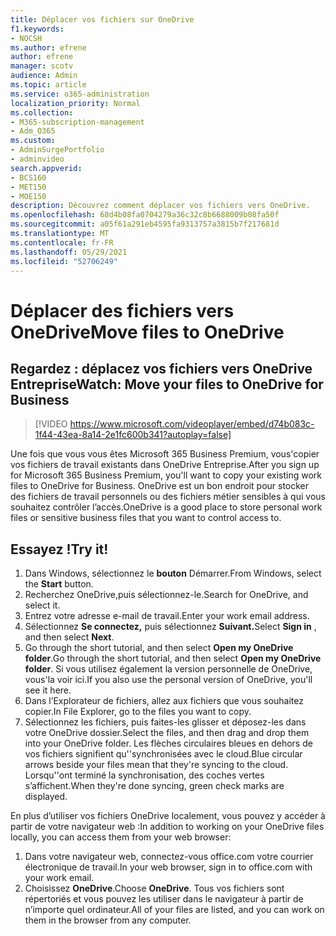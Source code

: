 ```yaml
---
title: Déplacer vos fichiers sur OneDrive
f1.keywords:
- NOCSH
ms.author: efrene
author: efrene
manager: scotv
audience: Admin
ms.topic: article
ms.service: o365-administration
localization_priority: Normal
ms.collection:
- M365-subscription-management
- Adm_O365
ms.custom:
- AdminSurgePortfolio
- adminvideo
search.appverid:
- BCS160
- MET150
- MOE150
description: Découvrez comment déplacer vos fichiers vers OneDrive.
ms.openlocfilehash: 68d4b08fa0704279a36c32c8b6688009b08fa50f
ms.sourcegitcommit: a05f61a291eb4595fa9313757a3815b7f217681d
ms.translationtype: MT
ms.contentlocale: fr-FR
ms.lasthandoff: 05/29/2021
ms.locfileid: "52706249"
---
```

# <a name="move-files-to-onedrive"></a><span data-ttu-id="6162f-103">Déplacer des fichiers vers OneDrive</span><span class="sxs-lookup"><span data-stu-id="6162f-103">Move files to OneDrive</span></span>

## <a name="watch-move-your-files-to-onedrive-for-business"></a><span data-ttu-id="6162f-104">Regardez : déplacez vos fichiers vers OneDrive Entreprise</span><span class="sxs-lookup"><span data-stu-id="6162f-104">Watch: Move your files to OneDrive for Business</span></span>

> [!VIDEO https://www.microsoft.com/videoplayer/embed/d74b083c-1f44-43ea-8a14-2e1fc600b341?autoplay=false]

<span data-ttu-id="6162f-105">Une fois que vous vous êtes Microsoft 365 Business Premium, vous&#39;copier vos fichiers de travail existants dans OneDrive Entreprise.</span><span class="sxs-lookup"><span data-stu-id="6162f-105">After you sign up for Microsoft 365 Business Premium, you&#39;ll want to copy your existing work files to OneDrive for Business.</span></span> <span data-ttu-id="6162f-106">OneDrive est un bon endroit pour stocker des fichiers de travail personnels ou des fichiers métier sensibles à qui vous souhaitez contrôler l’accès.</span><span class="sxs-lookup"><span data-stu-id="6162f-106">OneDrive is a good place to store personal work files or sensitive business files that you want to control access to.</span></span>

## <a name="try-it"></a><span data-ttu-id="6162f-107">Essayez !</span><span class="sxs-lookup"><span data-stu-id="6162f-107">Try it!</span></span>

1. <span data-ttu-id="6162f-108">Dans Windows, sélectionnez le **bouton** Démarrer.</span><span class="sxs-lookup"><span data-stu-id="6162f-108">From Windows, select the  **Start** button.</span></span>
2. <span data-ttu-id="6162f-109">Recherchez OneDrive,puis sélectionnez-le.</span><span class="sxs-lookup"><span data-stu-id="6162f-109">Search for OneDrive, and select it.</span></span>
3. <span data-ttu-id="6162f-110">Entrez votre adresse e-mail de travail.</span><span class="sxs-lookup"><span data-stu-id="6162f-110">Enter your work email address.</span></span>
4. <span data-ttu-id="6162f-111">Sélectionnez **Se connectez,** puis sélectionnez **Suivant.**</span><span class="sxs-lookup"><span data-stu-id="6162f-111">Select  **Sign in** , and then select  **Next**.</span></span>
5. <span data-ttu-id="6162f-112">Go through the short tutorial, and then select **Open my OneDrive folder**.</span><span class="sxs-lookup"><span data-stu-id="6162f-112">Go through the short tutorial, and then select  **Open my OneDrive folder**.</span></span> <span data-ttu-id="6162f-113">Si vous utilisez également la version personnelle de OneDrive, vous&#39;la voir ici.</span><span class="sxs-lookup"><span data-stu-id="6162f-113">If you also use the personal version of OneDrive, you&#39;ll see it here.</span></span>
6. <span data-ttu-id="6162f-114">Dans l’Explorateur de fichiers, allez aux fichiers que vous souhaitez copier.</span><span class="sxs-lookup"><span data-stu-id="6162f-114">In File Explorer, go to the files you want to copy.</span></span>
7. <span data-ttu-id="6162f-115">Sélectionnez les fichiers, puis faites-les glisser et déposez-les dans votre OneDrive dossier.</span><span class="sxs-lookup"><span data-stu-id="6162f-115">Select the files, and then drag and drop them into your OneDrive folder.</span></span> <span data-ttu-id="6162f-116">Les flèches circulaires bleues en dehors de vos fichiers signifient qu'&#39;synchronisées avec le cloud.</span><span class="sxs-lookup"><span data-stu-id="6162f-116">Blue circular arrows beside your files mean that they&#39;re syncing to the cloud.</span></span> <span data-ttu-id="6162f-117">Lorsqu'&#39;ont terminé la synchronisation, des coches vertes s’affichent.</span><span class="sxs-lookup"><span data-stu-id="6162f-117">When they&#39;re done syncing, green check marks are displayed.</span></span>

<span data-ttu-id="6162f-118">En plus d’utiliser vos fichiers OneDrive localement, vous pouvez y accéder à partir de votre navigateur web :</span><span class="sxs-lookup"><span data-stu-id="6162f-118">In addition to working on your OneDrive files locally, you can access them from your web browser:</span></span>

1. <span data-ttu-id="6162f-119">Dans votre navigateur web, connectez-vous office.com votre courrier électronique de travail.</span><span class="sxs-lookup"><span data-stu-id="6162f-119">In your web browser, sign in to office.com with your work email.</span></span>
2. <span data-ttu-id="6162f-120">Choisissez **OneDrive**.</span><span class="sxs-lookup"><span data-stu-id="6162f-120">Choose  **OneDrive**.</span></span> <span data-ttu-id="6162f-121">Tous vos fichiers sont répertoriés et vous pouvez les utiliser dans le navigateur à partir de n’importe quel ordinateur.</span><span class="sxs-lookup"><span data-stu-id="6162f-121">All of your files are listed, and you can work on them in the browser from any computer.</span></span>